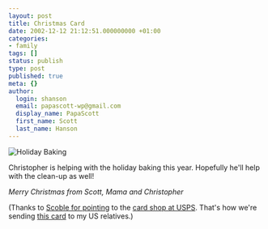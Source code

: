 ```yaml
---
layout: post
title: Christmas Card
date: 2002-12-12 21:12:51.000000000 +01:00
categories:
- family
tags: []
status: publish
type: post
published: true
meta: {}
author:
  login: shanson
  email: papascott-wp@gmail.com
  display_name: PapaScott
  first_name: Scott
  last_name: Hanson
---
```

<p><img src="http://www.papascott.de/images/crhmuffin1102.jpg" border="0" alt="Holiday Baking" title="Holiday Baking" /></p>
<p>Christopher is helping with the holiday baking this year. Hopefully he'll help with the clean-up as well! </p>
<p><em>Merry Christmas from Scott, Mama and Christopher</em></p>
<p>(Thanks to <a href="http://radio.weblogs.com/0001011/2002/12/11.html#a1841">Scoble for pointing</a> to the <a href="http://www.usps.com/holiday/greeting.htm">card shop at USPS</a>. That's how we're sending <a href="http://www.papascott.de/images/xmas2002.pdf" title="Inside of card as pdf">this card</a> to my US relatives.)</p>
